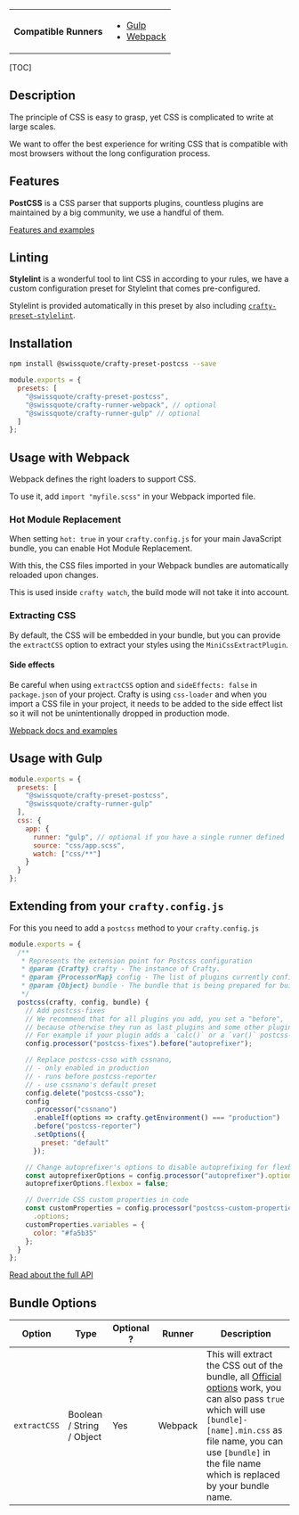 <table>
<tr><th>Compatible Runners</th><td>

- [Gulp](05_Packages/02_crafty-runner-gulp.md)
- [Webpack](05_Packages/02_crafty-runner-webpack.md)

</td></tr>
</table>

[TOC]

## Description

The principle of CSS is easy to grasp, yet CSS is complicated to write at large scales.

We want to offer the best experience for writing CSS that is compatible with most browsers without the long configuration process.

## Features

**PostCSS** is a CSS parser that supports plugins, countless plugins are maintained by a big community, we use a handful of them.

[Features and examples](CSS_Features.md)

## Linting

**Stylelint** is a wonderful tool to lint CSS in according to your rules, we have a custom configuration preset for Stylelint that comes pre-configured.

Stylelint is provided automatically in this preset by also including [`crafty-preset-stylelint`](05_Packages/05_crafty-preset-stylelint/index.md).

## Installation

```bash
npm install @swissquote/crafty-preset-postcss --save
```

```javascript
module.exports = {
  presets: [
    "@swissquote/crafty-preset-postcss",
    "@swissquote/crafty-runner-webpack", // optional
    "@swissquote/crafty-runner-gulp" // optional
  ]
};
```

## Usage with Webpack

Webpack defines the right loaders to support CSS.

To use it, add `import "myfile.scss"` in your Webpack imported file.

### Hot Module Replacement

When setting `hot: true` in your `crafty.config.js` for your main JavaScript bundle, you can enable Hot Module Replacement.

With this, the CSS files imported in your Webpack bundles are automatically reloaded upon changes.

This is used inside `crafty watch`, the build mode will not take it into account.

### Extracting CSS

By default, the CSS will be embedded in your bundle, but you can provide the `extractCSS` option to extract your styles using the `MiniCssExtractPlugin`.

#### Side effects

Be careful when using `extractCSS` option and `sideEffects: false` in `package.json` of your project. Crafty is using `css-loader` and when you import a CSS file in your project, it needs to be added to the side effect list so it will not be unintentionally dropped in production mode.

[Webpack docs and examples](https://webpack.js.org/guides/tree-shaking/#mark-the-file-as-side-effect-free)

## Usage with Gulp

```javascript
module.exports = {
  presets: [
    "@swissquote/crafty-preset-postcss",
    "@swissquote/crafty-runner-gulp"
  ],
  css: {
    app: {
      runner: "gulp", // optional if you have a single runner defined
      source: "css/app.scss",
      watch: ["css/**"]
    }
  }
};
```

## Extending from your `crafty.config.js`

For this you need to add a `postcss` method to your `crafty.config.js`

```javascript
module.exports = {
  /**
   * Represents the extension point for Postcss configuration
   * @param {Crafty} crafty - The instance of Crafty.
   * @param {ProcessorMap} config - The list of plugins currently configured
   * @param {Object} bundle - The bundle that is being prepared for build (name, input, source, destination)
   */
  postcss(crafty, config, bundle) {
    // Add postcss-fixes
    // We recommend that for all plugins you add, you set a "before",
    // because otherwise they run as last plugins and some other plugins might miss some optimizations
    // For example if your plugin adds a `calc()` or a `var()` postcss-calc and postcss-custom-properties will already have run
    config.processor("postcss-fixes").before("autoprefixer");

    // Replace postcss-csso with cssnano,
    // - only enabled in production
    // - runs before postcss-reporter
    // - use cssnano's default preset
    config.delete("postcss-csso");
    config
      .processor("cssnano")
      .enableIf(options => crafty.getEnvironment() === "production")
      .before("postcss-reporter")
      .setOptions({
        preset: "default"
      });

    // Change autoprefixer's options to disable autoprefixing for flexbox
    const autoprefixerOptions = config.processor("autoprefixer").options;
    autoprefixerOptions.flexbox = false;

    // Override CSS custom properties in code
    const customProperties = config.processor("postcss-custom-properties")
      .options;
    customProperties.variables = {
      color: "#fa5b35"
    };
  }
};
```

[Read about the full API](./Postcss_Extension_API.md)


## Bundle Options

| Option       | Type                      | Optional ? | Runner  | Description                                                                                                                                                                                                                                                                                                        |
| ------------ | ------------------------- | ---------- | ------- | ------------------------------------------------------------------------------------------------------------------------------------------------------------------------------------------------------------------------------------------------------------------------------------------------------------------ |
| `extractCSS` | Boolean / String / Object | Yes        | Webpack | This will extract the CSS out of the bundle, all [Official options](https://github.com/webpack-contrib/mini-css-extract-plugin#configuration) work, you can also pass `true` which will use `[bundle]-[name].min.css` as file name, you can use `[bundle]` in the file name which is replaced by your bundle name. |
